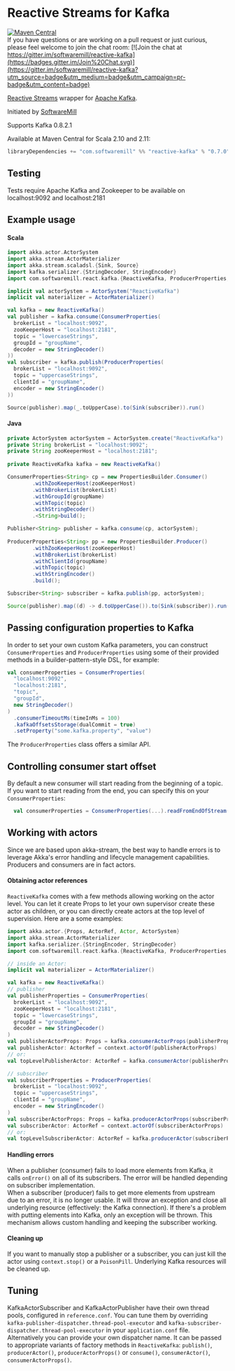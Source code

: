 Reactive Streams for Kafka
====
[![Maven Central](https://maven-badges.herokuapp.com/maven-central/com.softwaremill/reactive-kafka_2.11/badge.svg)](https://maven-badges.herokuapp.com/maven-central/com.softwaremill/reactive-kafka_2.11)  
If you have questions or are working on a pull request or just curious, please feel welcome to join the chat room: [![Join the chat at https://gitter.im/softwaremill/reactive-kafka](https://badges.gitter.im/Join%20Chat.svg)](https://gitter.im/softwaremill/reactive-kafka?utm_source=badge&utm_medium=badge&utm_campaign=pr-badge&utm_content=badge)


[Reactive Streams](http://www.reactive-streams.org) wrapper for [Apache Kafka](https://kafka.apache.org/).  

Initiated by [SoftwareMill](https://softwaremill.com)

Supports Kafka 0.8.2.1

Available at Maven Central for Scala 2.10 and 2.11:

````scala
libraryDependencies += "com.softwaremill" %% "reactive-kafka" % "0.7.0"
````

Testing
----
Tests require Apache Kafka and Zookeeper to be available on localhost:9092 and localhost:2181

Example usage
----

#### Scala
```Scala
import akka.actor.ActorSystem
import akka.stream.ActorMaterializer
import akka.stream.scaladsl.{Sink, Source}
import kafka.serializer.{StringDecoder, StringEncoder}
import com.softwaremill.react.kafka.{ReactiveKafka, ProducerProperties, ConsumerProperties}

implicit val actorSystem = ActorSystem("ReactiveKafka")
implicit val materializer = ActorMaterializer()

val kafka = new ReactiveKafka()
val publisher = kafka.consume(ConsumerProperties(
  brokerList = "localhost:9092",
  zooKeeperHost = "localhost:2181",
  topic = "lowercaseStrings",
  groupId = "groupName",
  decoder = new StringDecoder()
))
val subscriber = kafka.publish(ProducerProperties(
  brokerList = "localhost:9092",
  topic = "uppercaseStrings",
  clientId = "groupName",
  encoder = new StringEncoder()
))

Source(publisher).map(_.toUpperCase).to(Sink(subscriber)).run()
```

#### Java
```Java
private ActorSystem actorSystem = ActorSystem.create("ReactiveKafka")
private String brokerList = "localhost:9092";
private String zooKeeperHost = "localhost:2181";
  
private ReactiveKafka kafka = new ReactiveKafka()

ConsumerProperties<String> cp = new PropertiesBuilder.Consumer()
        .withZooKeeperHost(zooKeeperHost)
        .withBrokerList(brokerList)
        .withGroupId(groupName)
        .withTopic(topic)
        .withStringDecoder()
        .<String>build();

Publisher<String> publisher = kafka.consume(cp, actorSystem);
        
ProducerProperties<String> pp = new PropertiesBuilder.Producer()
        .withZooKeeperHost(zooKeeperHost)
        .withBrokerList(brokerList)
        .withClientId(groupName)
        .withTopic(topic)
        .withStringEncoder()
        .build();

Subscriber<String> subscriber = kafka.publish(pp, actorSystem);

Source(publisher).map((d) -> d.toUpperCase()).to(Sink(subscriber)).run()
```

Passing configuration properties to Kafka
----
In order to set your own custom Kafka parameters, you can construct `ConsumerProperties` and `ProducerProperties` using
some of their provided methods in a builder-pattern-style DSL, for example:  
```Scala
val consumerProperties = ConsumerProperties(
  "localhost:9092",
  "localhost:2181",
  "topic",
  "groupId",
  new StringDecoder()
)
  .consumerTimeoutMs(timeInMs = 100)
  .kafkaOffsetsStorage(dualCommit = true)
  .setProperty("some.kafka.property", "value") 
```
The `ProducerProperties` class offers a similar API.

Controlling consumer start offset
----

By default a new consumer will start reading from the beginning of a topic. If you want to start reading from the end,
you can specify this on your `ConsumerProperties`:
```Scala
  val consumerProperties = ConsumerProperties(...).readFromEndOfStream()
````

Working with actors
----
Since we are based upon akka-stream, the best way to handle errors is to leverage Akka's error handling and lifecycle 
management capabilities. Producers and consumers are in fact actors. 

#### Obtaining actor references
`ReactiveKafka` comes with a few methods allowing working on the actor level. You can let it create Props to let your 
own supervisor create these actor as children, or you can  directly create actors at the top level of supervision. 
Here are a some examples:  

```Scala
import akka.actor.{Props, ActorRef, Actor, ActorSystem}
import akka.stream.ActorMaterializer
import kafka.serializer.{StringEncoder, StringDecoder}
import com.softwaremill.react.kafka.{ReactiveKafka, ProducerProperties, ConsumerProperties}

// inside an Actor:
implicit val materializer = ActorMaterializer()

val kafka = new ReactiveKafka()
// publisher
val publisherProperties = ConsumerProperties(
  brokerList = "localhost:9092",
  zooKeeperHost = "localhost:2181",
  topic = "lowercaseStrings",
  groupId = "groupName",
  decoder = new StringDecoder()
)
val publisherActorProps: Props = kafka.consumerActorProps(publisherProperties)
val publisherActor: ActorRef = context.actorOf(publisherActorProps)
// or:
val topLevelPublisherActor: ActorRef = kafka.consumerActor(publisherProperties)

// subscriber
val subscriberProperties = ProducerProperties(
  brokerList = "localhost:9092",
  topic = "uppercaseStrings",
  clientId = "groupName",
  encoder = new StringEncoder()
)
val subscriberActorProps: Props = kafka.producerActorProps(subscriberProperties)
val subscriberActor: ActorRef = context.actorOf(subscriberActorProps)
// or:
val topLevelSubscriberActor: ActorRef = kafka.producerActor(subscriberProperties)
```

#### Handling errors
When a publisher (consumer) fails to load more elements from Kafka, it calls `onError()` on all of its subscribers. 
The error will be handled depending on subscriber implementation.  
When a subscriber (producer) fails to get more elements from upstream due to an error, it is no longer usable. 
It will throw an exception and close all underlying resource (effectively: the Kafka connection). 
If there's a problem with putting elements into Kafka, only an exception will be thrown. 
This mechanism allows custom handling and keeping the subscriber working.

#### Cleaning up
If you want to manually stop a publisher or a subscriber, you can just kill the actor using `context.stop()` or a 
`PoisonPill`. Underlying Kafka resources will be cleaned up.

Tuning
----

KafkaActorSubscriber and KafkaActorPublisher have their own thread pools, configured in `reference.conf`.
You can tune them by overriding `kafka-publisher-dispatcher.thread-pool-executor` and
`kafka-subscriber-dispatcher.thread-pool-executor` in your `application.conf` file.  
Alternatively you can provide your own dispatcher name. It can be passed to appropriate variants of factory methods in
`ReactiveKafka`: `publish()`, `producerActor()`, `producerActorProps()` or `consume()`, `consumerActor()`, `consumerActorProps()`.
